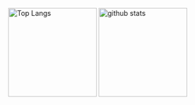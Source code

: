 <p align="left"> 
  <img alt="Top Langs" height="180px" src="https://github-readme-stats.vercel.app/api/top-langs/?username=io-kobayashiii&layout=compact&theme=onedark" />
  <img alt="github stats" height="180px" src="https://github-readme-stats.vercel.app/api?username=io-kobayashiii&theme=onedark)](https://github.com/anuraghazra/github-readme-stats" />
</p>
